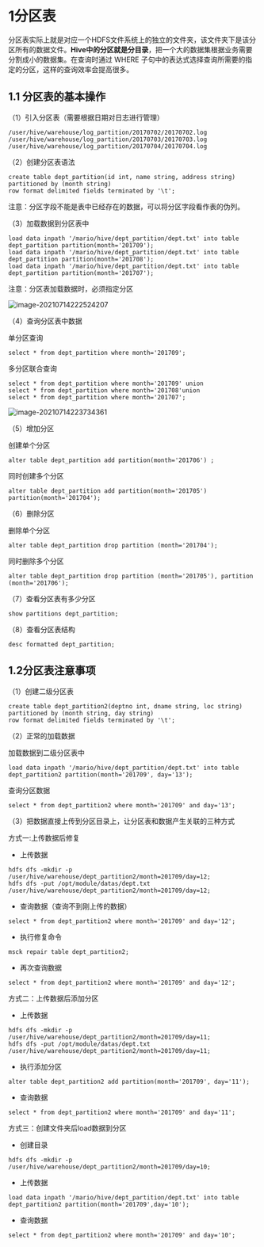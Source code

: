 # 1分区表

分区表实际上就是对应一个HDFS文件系统上的独立的文件夹，该文件夹下是该分区所有的数据文件。**Hive中的分区就是分目录**，把一个大的数据集根据业务需要分割成小的数据集。在查询时通过 WHERE 子句中的表达式选择查询所需要的指定的分区，这样的查询效率会提高很多。

## 1.1 分区表的基本操作

（1）引入分区表（需要根据日期对日志进行管理）

```mysql
/user/hive/warehouse/log_partition/20170702/20170702.log
/user/hive/warehouse/log_partition/20170703/20170703.log
/user/hive/warehouse/log_partition/20170704/20170704.log
```

（2）创建分区表语法

```mysql
create table dept_partition(id int, name string, address string)
partitioned by (month string)
row format delimited fields terminated by '\t';
```

注意：分区字段不能是表中已经存在的数据，可以将分区字段看作表的伪列。

（3）加载数据到分区表中

```
load data inpath '/mario/hive/dept_partition/dept.txt' into table dept_partition partition(month='201709');
load data inpath '/mario/hive/dept_partition/dept.txt' into table dept_partition partition(month='201708');
load data inpath '/mario/hive/dept_partition/dept.txt' into table dept_partition partition(month='201707');
```

注意：分区表加载数据时，必须指定分区

![image-20210714222524207](https://gitee.com/peng-bo19951013/Picture/raw/master/20210715000323.png)

（4）查询分区表中数据

单分区查询

```mysql
select * from dept_partition where month='201709';
```

多分区联合查询

```mysql
select * from dept_partition where month='201709' union
select * from dept_partition where month='201708'union
select * from dept_partition where month='201707';
```

![image-20210714223734361](https://gitee.com/peng-bo19951013/Picture/raw/master/20210715000311.png)

（5）增加分区

创建单个分区

```mysql
alter table dept_partition add partition(month='201706') ;
```

同时创建多个分区

```mysql
alter table dept_partition add partition(month='201705') partition(month='201704');
```

（6）删除分区

删除单个分区

```
alter table dept_partition drop partition (month='201704');
```

同时删除多个分区

```
alter table dept_partition drop partition (month='201705'), partition (month='201706');
```

（7）查看分区表有多少分区

```
show partitions dept_partition;
```

（8）查看分区表结构

```
desc formatted dept_partition;
```

## 1.2分区表注意事项

（1）创建二级分区表

```mysql
create table dept_partition2(deptno int, dname string, loc string) 
partitioned by (month string, day string) 
row format delimited fields terminated by '\t';
```

（2）正常的加载数据

加载数据到二级分区表中

```mysql
load data inpath '/mario/hive/dept_partition/dept.txt' into table
dept_partition2 partition(month='201709', day='13');
```

查询分区数据

```mysql
select * from dept_partition2 where month='201709' and day='13';
```

（3）把数据直接上传到分区目录上，让分区表和数据产生关联的三种方式

方式一:上传数据后修复

- 上传数据

```mysql
hdfs dfs -mkdir -p /user/hive/warehouse/dept_partition2/month=201709/day=12;
hdfs dfs -put /opt/module/datas/dept.txt  /user/hive/warehouse/dept_partition2/month=201709/day=12;
```

- 查询数据（查询不到刚上传的数据）

```mysql
select * from dept_partition2 where month='201709' and day='12';
```

- 执行修复命令

```mysql
msck repair table dept_partition2;
```

- 再次查询数据

```mysql
select * from dept_partition2 where month='201709' and day='12';
```

方式二：上传数据后添加分区

- 上传数据

```
hdfs dfs -mkdir -p /user/hive/warehouse/dept_partition2/month=201709/day=11;
hdfs dfs -put /opt/module/datas/dept.txt  /user/hive/warehouse/dept_partition2/month=201709/day=11;
```

- 执行添加分区

```mysql
alter table dept_partition2 add partition(month='201709', day='11');
```

- 查询数据

```mysql
select * from dept_partition2 where month='201709' and day='11';
```

方式三：创建文件夹后load数据到分区

- 创建目录

```mysql
hdfs dfs -mkdir -p  /user/hive/warehouse/dept_partition2/month=201709/day=10;
```

- 上传数据

```mysql
load data inpath '/mario/hive/dept_partition/dept.txt' into table dept_partition2 partition(month='201709',day='10');
```

- 查询数据

```mysql
select * from dept_partition2 where month='201709' and day='10';
```

